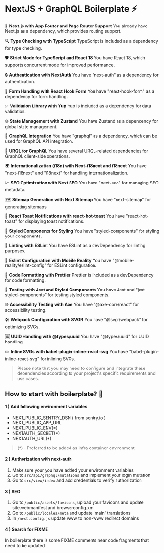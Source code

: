 # NextJS + GraphQL Boilerplate ⚡

🚀 **Next.js with App Router and Page Router Support**
You already have Next.js as a dependency, which provides routing support.

🔍 **Type Checking with TypeScript**
TypeScript is included as a dependency for type checking.

🛡️ **Strict Mode for TypeScript and React 18**
You have React 18, which supports concurrent mode for improved performance.

🔒 **Authentication with NextAuth**
You have "next-auth" as a dependency for authentication.

📝 **Form Handling with React Hook Form**
You have "react-hook-form" as a dependency for form handling.

✅ **Validation Library with Yup**
Yup is included as a dependency for data validation.

🌐 **State Management with Zustand**
You have Zustand as a dependency for global state management.

🔗 **GraphQL Integration**
You have "graphql" as a dependency, which can be used for GraphQL API integration.

🚀 **URQL for GraphQL**
You have several URQL-related dependencies for GraphQL client-side operations.

🌍 **Internationalization (i18n) with Next-i18next and i18next**
You have "next-i18next" and "i18next" for handling internationalization.

📈 **SEO Optimization with Next SEO**
You have "next-seo" for managing SEO metadata.

🗺️ **Sitemap Generation with Next Sitemap**
You have "next-sitemap" for generating sitemaps.

📣 **React Toast Notifications with react-hot-toast**
You have "react-hot-toast" for displaying toast notifications.

💅 **Styled Components for Styling**
You have "styled-components" for styling your components.

🧹 **Linting with ESLint**
You have ESLint as a devDependency for linting purposes.

📜 **Eslint Configuration with Mobile Reality**
You have "@mobile-reality/eslint-config" for ESLint configuration.

🧼 **Code Formatting with Prettier**
Prettier is included as a devDependency for code formatting.

🧪 **Testing with Jest and Styled Components**
You have Jest and "jest-styled-components" for testing styled components.

🌐 **Accessibility Testing with Axe**
You have "@axe-core/react" for accessibility testing.

🛠️ **Webpack Configuration with SVGR**
You have "@svgr/webpack" for optimizing SVGs.

🆔 **UUID Handling with @types/uuid**
You have "@types/uuid" for UUID handling.

✏️ **Inline SVGs with babel-plugin-inline-react-svg**
You have "babel-plugin-inline-react-svg" for inlining SVGs.

> Please note that you may need to configure and integrate these
> dependencies according to your project's specific requirements and use
> cases.


## How to start with boilerplate? 🚀

#### 1 ) Add following environment variables

- NEXT_PUBLIC_SENTRY_DSN  ( from sentry.io )
- NEXT_PUBLIC_APP_URL
- NEXT_PUBLIC_ENV(*)
- NEXTAUTH_SECRET(*)
- NEXTAUTH_URL(*)

> (*) - Preferred to be added as infra container environment


#### 2 ) Authorization  with next-auth

1) Make sure your you have added your environment variables
2) Go to `src/api/graphql/mutations` and implement your login mutation
3)  Go to `src/view/index` and add credentials to verify authorization

#### 3 ) SEO

1) Go to `/public/assets/favicons`, upload your favicons and update site.webmanifest and browserconfig.xml
2) Go to `/public/locales/meta` and update 'main' translations
3) In `/next.config.js` update www to non-www redirect domains

#### 4 ) Search for FIXME

In boilerplate there is some FIXME comments near code fragments that need to be updated
